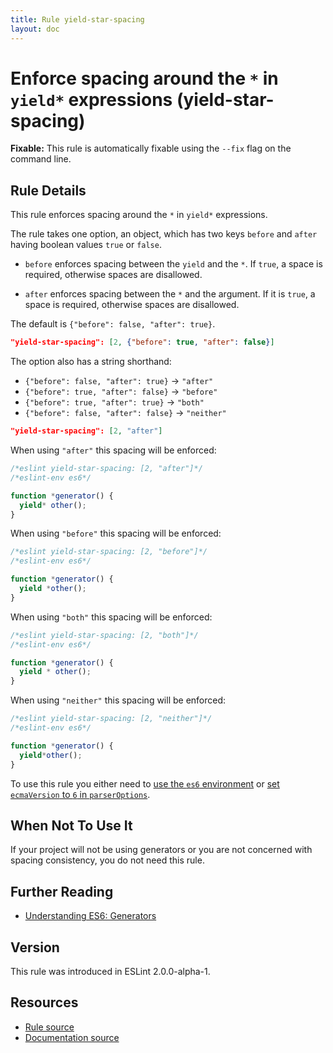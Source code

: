 ```yaml
---
title: Rule yield-star-spacing
layout: doc
---
```

<!-- Note: No pull requests accepted for this file. See README.md in the root directory for details. -->
# Enforce spacing around the `*` in `yield*` expressions (yield-star-spacing)

**Fixable:** This rule is automatically fixable using the `--fix` flag on the command line.

## Rule Details

This rule enforces spacing around the `*` in `yield*` expressions.

The rule takes one option, an object, which has two keys `before` and `after` having boolean values `true` or `false`.

* `before` enforces spacing between the `yield` and the `*`.
  If `true`, a space is required, otherwise spaces are disallowed.

* `after` enforces spacing between the `*` and the argument.
  If it is `true`, a space is required, otherwise spaces are disallowed.

The default is `{"before": false, "after": true}`.

```json
"yield-star-spacing": [2, {"before": true, "after": false}]
```

The option also has a string shorthand:

* `{"before": false, "after": true}` → `"after"`
* `{"before": true, "after": false}` → `"before"`
* `{"before": true, "after": true}` → `"both"`
* `{"before": false, "after": false}` → `"neither"`

```json
"yield-star-spacing": [2, "after"]
```

When using `"after"` this spacing will be enforced:

```js
/*eslint yield-star-spacing: [2, "after"]*/
/*eslint-env es6*/

function *generator() {
  yield* other();
}
```

When using `"before"` this spacing will be enforced:

```js
/*eslint yield-star-spacing: [2, "before"]*/
/*eslint-env es6*/

function *generator() {
  yield *other();
}
```

When using `"both"` this spacing will be enforced:

```js
/*eslint yield-star-spacing: [2, "both"]*/
/*eslint-env es6*/

function *generator() {
  yield * other();
}
```

When using `"neither"` this spacing will be enforced:

```js
/*eslint yield-star-spacing: [2, "neither"]*/
/*eslint-env es6*/

function *generator() {
  yield*other();
}
```

To use this rule you either need to [use the `es6` environment](../user-guide/configuring) or
[set `ecmaVersion` to `6` in `parserOptions`](../user-guide/configuring).

## When Not To Use It

If your project will not be using generators or you are not concerned with spacing consistency, you do not need this rule.

## Further Reading

* [Understanding ES6: Generators](https://leanpub.com/understandinges6/read/#leanpub-auto-generators)

## Version

This rule was introduced in ESLint 2.0.0-alpha-1.

## Resources

* [Rule source](https://github.com/eslint/eslint/tree/master/lib/rules/yield-star-spacing.js)
* [Documentation source](https://github.com/eslint/eslint/tree/master/docs/rules/yield-star-spacing.md)
